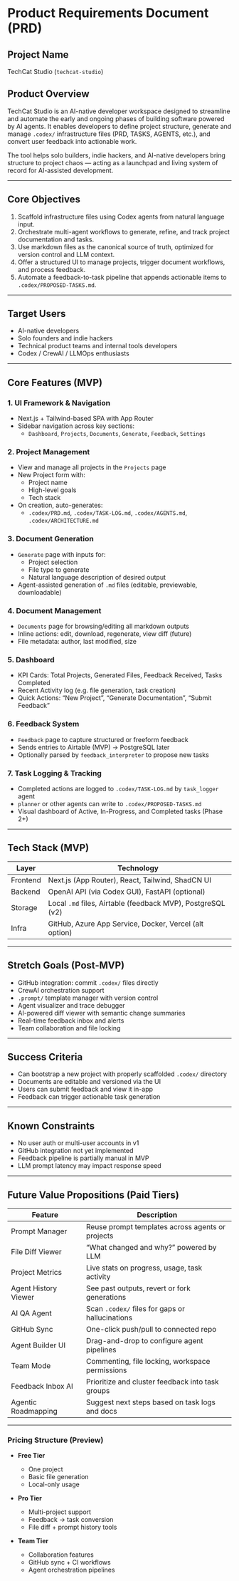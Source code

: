 # Product Requirements Document (PRD)

## Project Name
TechCat Studio (`techcat-studio`)

## Product Overview
TechCat Studio is an AI-native developer workspace designed to streamline and automate the early and ongoing phases of building software powered by AI agents. It enables developers to define project structure, generate and manage `.codex/` infrastructure files (PRD, TASKS, AGENTS, etc.), and convert user feedback into actionable work.

The tool helps solo builders, indie hackers, and AI-native developers bring structure to project chaos — acting as a launchpad and living system of record for AI-assisted development.

---

## Core Objectives

1. Scaffold infrastructure files using Codex agents from natural language input.
2. Orchestrate multi-agent workflows to generate, refine, and track project documentation and tasks.
3. Use markdown files as the canonical source of truth, optimized for version control and LLM context.
4. Offer a structured UI to manage projects, trigger document workflows, and process feedback.
5. Automate a feedback-to-task pipeline that appends actionable items to `.codex/PROPOSED-TASKS.md`.

---

## Target Users

- AI-native developers
- Solo founders and indie hackers
- Technical product teams and internal tools developers
- Codex / CrewAI / LLMOps enthusiasts

---

## Core Features (MVP)

### 1. UI Framework & Navigation

- Next.js + Tailwind-based SPA with App Router
- Sidebar navigation across key sections:
  - `Dashboard`, `Projects`, `Documents`, `Generate`, `Feedback`, `Settings`

### 2. Project Management

- View and manage all projects in the `Projects` page
- New Project form with:
  - Project name
  - High-level goals
  - Tech stack
- On creation, auto-generates:
  - `.codex/PRD.md`, `.codex/TASK-LOG.md`, `.codex/AGENTS.md`, `.codex/ARCHITECTURE.md`

### 3. Document Generation

- `Generate` page with inputs for:
  - Project selection
  - File type to generate
  - Natural language description of desired output
- Agent-assisted generation of `.md` files (editable, previewable, downloadable)

### 4. Document Management

- `Documents` page for browsing/editing all markdown outputs
- Inline actions: edit, download, regenerate, view diff (future)
- File metadata: author, last modified, size

### 5. Dashboard

- KPI Cards: Total Projects, Generated Files, Feedback Received, Tasks Completed
- Recent Activity log (e.g. file generation, task creation)
- Quick Actions: “New Project”, “Generate Documentation”, “Submit Feedback”

### 6. Feedback System

- `Feedback` page to capture structured or freeform feedback
- Sends entries to Airtable (MVP) → PostgreSQL later
- Optionally parsed by `feedback_interpreter` to propose new tasks

### 7. Task Logging & Tracking

- Completed actions are logged to `.codex/TASK-LOG.md` by `task_logger` agent
- `planner` or other agents can write to `.codex/PROPOSED-TASKS.md`
- Visual dashboard of Active, In-Progress, and Completed tasks (Phase 2+)

---

## Tech Stack (MVP)

| Layer     | Technology                     |
|-----------|--------------------------------|
| Frontend  | Next.js (App Router), React, Tailwind, ShadCN UI |
| Backend   | OpenAI API (via Codex GUI), FastAPI (optional) |
| Storage   | Local `.md` files, Airtable (feedback MVP), PostgreSQL (v2) |
| Infra     | GitHub, Azure App Service, Docker, Vercel (alt option) |

---

## Stretch Goals (Post-MVP)

- GitHub integration: commit `.codex/` files directly
- CrewAI orchestration support
- `.prompt/` template manager with version control
- Agent visualizer and trace debugger
- AI-powered diff viewer with semantic change summaries
- Real-time feedback inbox and alerts
- Team collaboration and file locking

---

## Success Criteria

- Can bootstrap a new project with properly scaffolded `.codex/` directory
- Documents are editable and versioned via the UI
- Users can submit feedback and view it in-app
- Feedback can trigger actionable task generation

---

## Known Constraints

- No user auth or multi-user accounts in v1
- GitHub integration not yet implemented
- Feedback pipeline is partially manual in MVP
- LLM prompt latency may impact response speed

---

## Future Value Propositions (Paid Tiers)

| Feature | Description |
|--------|-------------|
| Prompt Manager | Reuse prompt templates across agents or projects |
| File Diff Viewer | “What changed and why?” powered by LLM |
| Project Metrics | Live stats on progress, usage, task activity |
| Agent History Viewer | See past outputs, revert or fork generations |
| AI QA Agent | Scan `.codex/` files for gaps or hallucinations |
| GitHub Sync | One-click push/pull to connected repo |
| Agent Builder UI | Drag-and-drop to configure agent pipelines |
| Team Mode | Commenting, file locking, workspace permissions |
| Feedback Inbox AI | Prioritize and cluster feedback into task groups |
| Agentic Roadmapping | Suggest next steps based on task logs and docs |

---

### Pricing Structure (Preview)

- **Free Tier**
  - One project
  - Basic file generation
  - Local-only usage

- **Pro Tier**
  - Multi-project support
  - Feedback → task conversion
  - File diff + prompt history tools

- **Team Tier**
  - Collaboration features
  - GitHub sync + CI workflows
  - Agent orchestration pipelines
